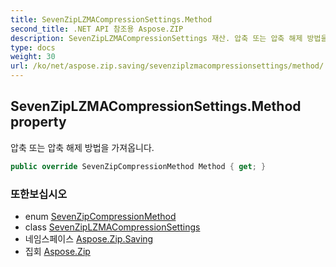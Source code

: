 ```yaml
---
title: SevenZipLZMACompressionSettings.Method
second_title: .NET API 참조용 Aspose.ZIP
description: SevenZipLZMACompressionSettings 재산. 압축 또는 압축 해제 방법을 가져옵니다.
type: docs
weight: 30
url: /ko/net/aspose.zip.saving/sevenziplzmacompressionsettings/method/
---
```

## SevenZipLZMACompressionSettings.Method property

압축 또는 압축 해제 방법을 가져옵니다.

```csharp
public override SevenZipCompressionMethod Method { get; }
```

### 또한보십시오

* enum [SevenZipCompressionMethod](../../sevenzipcompressionmethod/)
* class [SevenZipLZMACompressionSettings](../)
* 네임스페이스 [Aspose.Zip.Saving](../../sevenziplzmacompressionsettings/)
* 집회 [Aspose.Zip](../../../)


